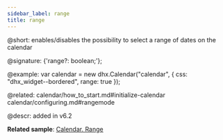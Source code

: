 ```yaml
---
sidebar_label: range
title: range
---          
```


@short: enables/disables the possibility to select a range of dates on the calendar

@signature: {'range?: boolean;'};

@example:
var calendar = new dhx.Calendar("calendar", {
    css: "dhx_widget--bordered",
    range: true
});

@related: 
calendar/how_to_start.md#initialize-calendar
calendar/configuring.md#rangemode


@descr:
added in v6.2

**Related sample**: [Calendar. Range](https://snippet.dhtmlx.com/2mrj53h0)

